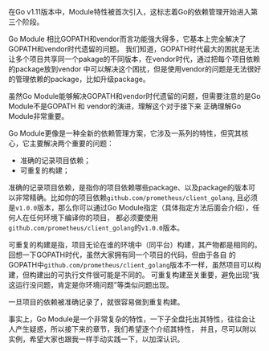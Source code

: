 在Go v1.11版本中，Module特性被首次引入，这标志着Go的依赖管理开始进入第三个阶段。

Go Module 相比GOPATH和vendor而言功能强大得多，它基本上完全解决了GOPATH和vendor时代遗留的问题。
我们知道，GOPATH时代最大的困扰是无法让多个项目共享同一个pakage的不同版本，在vendor时代，通过把每个项目依赖的package放到vendor
中可以解决这个困扰，但是使用vendor的问题是无法很好的管理依赖的package，比如升级package。

虽然Go Module能够解决GOPATH和vendor时代遗留的问题，但需要注意的是Go Module不是GOPATH 和 vendor的演进，理解这个对于接下来
正确理解Go Module非常重要。

Go Module更像是一种全新的依赖管理方案，它涉及一系列的特性，但究其核心，它主要解决两个重要的问题：
- 准确的记录项目依赖；
- 可重复的构建；

准确的记录项目依赖，是指你的项目依赖哪些package、以及package的版本可以非常精确。比如你的项目依赖`github.com/prometheus/client_golang`,
且必须是`v1.0.0`版本，那么你可以通过Go Module指定（具体指定方法后面会介绍），任何人在任何环境下编译你的项目，
都必须要使用`github.com/prometheus/client_golang`的`v1.0.0`版本。

可重复的构建是指，项目无论在谁的环境中（同平台）构建，其产物都是相同的。回想一下GOPATH时代，虽然大家拥有同一个项目的代码，但由于各自
的GOPATH中`github.com/prometheus/client_golang`版本不一样，虽然项目可以构建，但构建出的可执行文件很可能是不同的。
可重复构建至关重要，避免出现“我这运行没问题，肯定是你环境问题”等类似问题出现。

一旦项目的依赖被准确记录了，就很容易做到重复构建。

事实上，Go Module是一个非常复杂的特性，一下子全盘托出其特性，往往会让人产生疑惑，所以接下来的章节，我们希望逐个介绍其特性，
并且，尽可以附以实例，希望大家也跟我一样手动实践一下，以加深认识。
